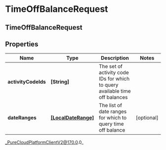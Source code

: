 # TimeOffBalanceRequest

## TimeOffBalanceRequest

## Properties

|Name | Type | Description | Notes|
|------------ | ------------- | ------------- | -------------|
| **activityCodeIds** | **[String]** | The set of activity code IDs for which to query available time off balances | |
| **dateRanges** | [**[LocalDateRange]**]([LocalDateRange]) | The list of date ranges for which to query time off balance | [optional] |



_PureCloudPlatformClientV2@170.0.0_
